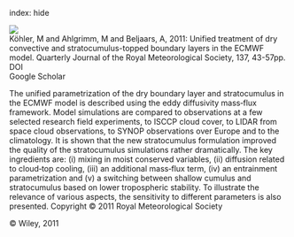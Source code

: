 index: hide

<div class="Citation">
    <div class="Citation-thumb CitationThumb-linked"  data-href="https://doi.org/10.1002/qj.713">
      <img src="https://static.claimspace.cloud/climate-study-static/refs/thumbs/7/Khler_et_al_2011-thumb.png" />
    </div>

  <div class="Citation-body">
    <div class="Citation-text">Köhler, M and Ahlgrimm, M and Beljaars, A, 2011: Unified treatment of dry convective and stratocumulus-topped boundary layers in the ECMWF model. <span class="Article-journal">Quarterly Journal of the Royal Meteorological Society, </span><span class="Article-volume">137, </span>43-57pp.</div>
    <div class="Citation-links">
      <div class="CitationLink" data-href="https://doi.org/10.1002/qj.713">
        <div class="CitationLink-icon CitationLink-Doi"></div>
        <div class="CitationLink-text">DOI</div>
      </div>
      <div class="CitationLink" data-href="https://scholar.google.com/scholar?q=10.1002/qj.713">
        <div class="CitationLink-icon CitationLink-Scholar"></div>
        <div class="CitationLink-text">Google Scholar</div>
      </div>
    </div>
  </div>
</div>

The unified parametrization of the dry boundary layer and stratocumulus in the ECMWF model is described using the eddy diffusivity mass‐flux framework. Model simulations are compared to observations at a few selected research field experiments, to ISCCP cloud cover, to LIDAR from space cloud observations, to SYNOP observations over Europe and to the climatology. It is shown that the new stratocumulus formulation improved the quality of the stratocumulus simulations rather dramatically. The key ingredients are: (i) mixing in moist conserved variables, (ii) diffusion related to cloud‐top cooling, (iii) an additional mass‐flux term, (iv) an entrainment parametrization and (v) a switching between shallow cumulus and stratocumulus based on lower tropospheric stability. To illustrate the relevance of various aspects, the sensitivity to different parameters is also presented. Copyright © 2011 Royal Meteorological Society

<div class="Citation-copy">
&copy; Wiley, 2011
</div>